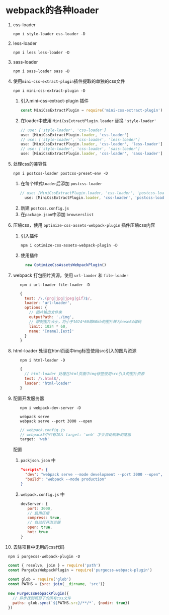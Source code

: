 # webpack的各种loader
1. css-loader
   ```shell
   npm i style-loader css-loader -D
   ```
2. less-loader
   ```shell
   npm i less less-loader -D
   ```
3. sass-loader
   ```shell
   npm i sass-loader sass -D
   ```
4. 使用`mini-css-extract-plugin`插件提取的单独的css文件
   ```shell
   npm i mini-css-extract-plugin -D
   ```
   1. 引入mini-css-extract-plugin 插件
        ```js
        const MiniCssExtractPlugin = require('mini-css-extract-plugin')
        ```
   2. 在loader中使用 `MiniCssExtractPlugin.loader` 替换 `'style-loader'`
        ```js
      // use: ['style-loader', 'css-loader']
      use: [MiniCssExtractPlugin.loader, 'css-loader']
      // use: ['style-loader', 'css-loader', 'less-loader']
      use: [MiniCssExtractPlugin.loader, 'css-loader', 'less-loader']
      // use: ['style-loader', 'css-loader', 'sass-loader']
      use: [MiniCssExtractPlugin.loader, 'css-loader', 'sass-loader']
        ```
5. 处理css的兼容性
   ```shell
   npm i postcss-loader postcss-preset-env -D
   ```
   1. 在每个样式`loader`后添加 `postcss-loader`
   ```js
      // use: [MiniCssExtractPlugin.loader, 'css-loader', 'postcss-loader']
        use: [MiniCssExtractPlugin.loader, 'css-loader', 'postcss-loader']
   ```
   2. 新建 `postcss.config.js`
   3. 在`package.json`中添加 `browserslist`
   
6. 压缩css，使用 `optimize-css-assets-webpack-plugin` 插件压缩css内容
   1. 引入插件
      ```shell
      npm i optimize-css-assets-webpack-plugin -D
      ```
   2. 使用插件
      ```js
        new OptimizeCssAssetsWebpackPlugin()
      ```
      
7. webpack 打包图片资源，使用 `url-laoder` 和 `file-loader`
   ```shell
      npm i url-loader file-loader -D
   ```
   ```js
      {
        test: /\.(png|jpg|jpeg|gif)$/,
        loader: 'url-loader',
        options: {
          // 图片输出文件夹
          outputPath: './img',
          // 限制图片大小，将小于1024*60即60kb的图片转为base64编码
          limit: 1024 * 60,
          name: '[name].[ext]'
        }
      }
   ```
   
8. html-loader 处理在html页面中img标签使用src引入的图片资源
   ```shell
      npm i html-loader -D
   ```
   ```js
      {
        // html-loader 处理在html页面中img标签使用src引入的图片资源
        test: /\.html$/,
        loader: 'html-loader'
      }
   ```
   
9. 配置开发服务器
   ```shell
      npm i webpack-dev-server -D
   ```
   ```shell
      webpack serve
      webpack serve --port 3000 --open
   ```
   ```js
      // webpack.config.js 
      // webpack5中只有加入 target: 'web' 才会自动刷新浏览器
      target: 'web'
   ```
   配置
   1. `packjson.json` 中
      ```json
      "scripts": {
        "dev": "webpack serve --mode development --port 3000 --open",
        "build": "webpack --mode production"
      }
      ```
   2. `webpack.config.js` 中
      ```js
      devServer: {
         port: 3000,
         // 启用压缩
         compress: true,
         // 自动打开浏览器
         open: true,
         hot: true
      }
      ```
      
10. 去除项目中无用的css代码
   ```shell
    npm i purgecss-webpack-plugin -D
   ```
   ```js
    const { resolve, join } = require('path')
    const PurgeCssWebpackPlugin = require('purgecss-webpack-plugin')
    
    const glob = require('glob')
    const PATHS = {src: join(__dirname, 'src')}
    
    new PurgeCssWebpackPlugin({
      // 异步找到项目下的所有css文件
      paths: glob.sync(`${PATHS.src}/**/*`, {nodir: true})
    })
   ```
      


   